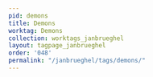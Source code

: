 ```yaml
---
pid: demons
title: Demons
worktag: Demons
collection: worktags_janbrueghel
layout: tagpage_janbrueghel
order: '048'
permalink: "/janbrueghel/tags/demons/"
---
```

